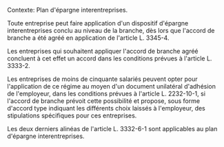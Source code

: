 Contexte: Plan d'épargne interentreprises.

Toute entreprise peut faire application d'un dispositif d'épargne interentreprises conclu au niveau de la branche, dès lors que l'accord de branche a été agréé en application de l'article L. 3345-4.

Les entreprises qui souhaitent appliquer l'accord de branche agréé concluent à cet effet un accord dans les conditions prévues à l'article L. 3333-2.

Les entreprises de moins de cinquante salariés peuvent opter pour l'application de ce régime au moyen d'un document unilatéral d'adhésion de l'employeur, dans les conditions prévues à l'article L. 2232-10-1, si l'accord de branche prévoit cette possibilité et propose, sous forme d'accord type indiquant les différents choix laissés à l'employeur, des stipulations spécifiques pour ces entreprises.

Les deux derniers alinéas de l'article L. 3332-6-1 sont applicables au plan d'épargne interentreprises.